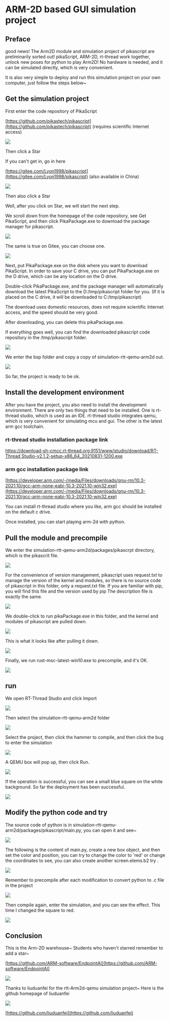 # ARM-2D based GUI simulation project

## Preface


good news! The Arm2D module and simulation project of pikascript are preliminarily sorted out! pikaScript, ARM-2D, rt-thread work together, unlock new poses for python to play Arm2D! No hardware is needed, and it can be simulated directly, which is very convenient.


It is also very simple to deploy and run this simulation project on your own computer, just follow the steps below~
## Get the simulation project


First enter the code repository of PikaScript


[https://github.com/pikastech/pikascript](https://github.com/pikastech/pikascript) (requires scientific Internet access)


![](assets/139675132-739ec77b-db22-4ed9-a670-77ec7544d1b9.png)


Then click a Star


If you can't get in, go in here


[https://gitee.com/Lyon1998/pikascript](https://gitee.com/Lyon1998/pikascript) (also available in China)


![](assets/139675170-fe0ce449-872f-466e-8780-74465730178a.png)


Then also click a Star


Well, after you click on Star, we will start the next step.


We scroll down from the homepage of the code repository, see Get PikaScript, and then click PikaPackage.exe to download the package manager for pikascript.


![](assets/139675454-596829d1-0325-42ab-96c5-f3d3d369d7d4.png)


The same is true on Gitee, you can choose one.


![](assets/139675486-0f63e7b4-669d-4370-80ad-134c0f28f203.png)


Next, put PikaPackage.exe on the disk where you want to download PikaScript. In order to save your C drive, you can put PikaPackage.exe on the D drive, which can be any location on the D drive.


Double-click PikaPackage.exe, and the package manager will automatically download the latest PikaScript to the D:/tmp/pikascript folder for you. (If it is placed on the C drive, it will be downloaded to C:/tmp/pikascript)


The download uses domestic resources, does not require scientific Internet access, and the speed should be very good.


After downloading, you can delete this pikaPackage.exe.


If everything goes well, you can find the downloaded pikascript code repository in the /tmp/pikascript folder.


![](assets/139676635-c3f1c6ae-ab44-42a5-ab9a-9bedd2383f31.png)


We enter the bsp folder and copy a copy of simulation-rtt-qemu-arm2d out.


![](assets/139677151-33c1dbd0-c2f2-4ea3-a5ae-569e5a448cce.png)


So far, the project is ready to be ok.


## Install the development environment


After you have the project, you also need to install the development environment. There are only two things that need to be installed. One is rt-thread studio, which is used as an IDE. rt-thread studio integrates qemu, which is very convenient for simulating mcu and gui. The other is the latest arm gcc toolchain.


### rt-thread studio installation package link


[https://download-sh-cmcc.rt-thread.org:9151/www/studio/download/RT-Thread Studio-v2.1.2-setup-x86_64_20210831-1200.exe](https://download-sh-cmcc.rt-thread.org:9151/www/studio/download/RT-Thread%20Studio-v2.1.2-setup-x86_64_20210831-1200.exe)


### arm gcc installation package link


[https://developer.arm.com/-/media/Files/downloads/gnu-rm/10.3-2021.10/gcc-arm-none-eabi-10.3-2021.10-win32.exe](https://developer.arm.com/-/media/Files/downloads/gnu-rm/10.3-2021.10/gcc-arm-none-eabi-10.3-2021.10-win32.exe)


You can install rt-thread studio where you like, arm gcc should be installed on the default c drive.


Once installed, you can start playing arm-2d with python.


## Pull the module and precompile


We enter the simulation-rtt-qemu-arm2d/packages/pikascrpt directory, which is the pikascrit file.


![](assets/139678258-e2cdc50d-475b-435a-af8c-7c19cc3a218d.png)


For the convenience of version management, pikascript uses request.txt to manage the version of the kernel and modules, so there is no source code of pikascript in this folder, only a request.txt file. If you are familiar with pip, you will find this file and the version used by pip The description file is exactly the same.


![](assets/139678404-9b747c0a-6508-4f6d-b0ca-671560f31fbd.png)


We double-click to run pikaPackage.exe in this folder, and the kernel and modules of pikascript are pulled down.


![](assets/139678437-a77b7278-cafd-485e-b353-94a12302c8cb.png)


This is what it looks like after pulling it down.


![](assets/139678713-0cd86aef-2996-4898-931d-68c805534312.png)


Finally, we run rust-msc-latest-win10.exe to precompile, and it's OK.


![](assets/139678750-befc11e9-d812-4fcf-949e-64dd873d0211.png)


## run


We open RT-Thread Studio and click Import


![](assets/139679061-2e3b2ea0-8e9a-44c9-9a0f-6f40d82a0208.png)


Then select the simulation-rtt-qemu-arm2d folder


![](assets/139679380-3a45f426-e575-4142-b5f1-76439c7efc38.png)


Select the project, then click the hammer to compile, and then click the bug to enter the simulation


![](assets/139679532-e19ed911-c7f4-4840-a5e3-f5b66905a62f.png)


A QEMU box will pop up, then click Run.


![](assets/139679756-cb099fc9-c3e9-4b76-9037-38392350530b.png)


If the operation is successful, you can see a small blue square on the white background. So far the deployment has been successful.


![](assets/139679797-3ce8f253-beb9-480f-90ee-1844500a77ab.png)


## Modify the python code and try


The source code of python is in simulation-rtt-qemu-arm2d/packages/pikascript/main.py, you can open it and see~


![](assets/139679915-45d1362e-7066-4829-ae83-b4bbc5d0aaa0.png)


The following is the content of main.py, create a new box object, and then set the color and position, you can try to change the color to 'red' or change the coordinates to see, you can also create another screen.elems.b2 try .


![](assets/139680125-11ff47b3-e75e-47f4-8dd7-5b310c5be16c.png)


Remember to precompile after each modification to convert python to .c file in the project


![](assets/139680376-b9681759-971a-43f7-9282-ee0e35a367a5.png)


Then compile again, enter the simulation, and you can see the effect. This time I changed the square to red.


![](assets/139680521-20f83ee3-2163-4649-ad23-ae73b77f482e.png)


## Conclusion


This is the Arm-2D warehouse~ Students who haven't starred remember to add a star~

[https://github.com/ARM-software/EndpointAI](https://github.com/ARM-software/EndpointAI)


![](assets/139681272-73a1a8c2-2889-4dab-bd05-7174cb14334c.png)


Thanks to liuduanfei for the rtt-Arm2d-qemu simulation project~ Here is the github homepage of liuduanfei


![](assets/139681543-99a64e9b-eb10-4c8e-bbe3-e8170c85385a.png)


[https://github.com/liuduanfei](https://github.com/liuduanfei)
